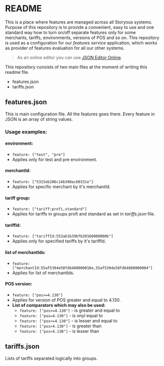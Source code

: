 # README
This is a place where features are managed across all Storyous systems. Purpose of this repository is to provide a convenient, easy to use and one standard way how to turn on/off separate features only for some merchants, tariffs, environments, versions of POS and so on. This repository is used as a configuration for our _features service_ application, which works as provider of features evaluation for all our other systems.

> As an online editor you can use [JSON Editor Online](http://www.jsoneditoronline.org/).

This repository consists of two main files at the moment of writing this readme file.

- features.json
- tariffs.json

## features.json
This is main configuration file. All the features goes there. Every feature in JSON is an array of string values.

### Usage examples:

#### environment:
- ```feature: ["test", "pre"]```
- Applies only for test and pre environment.

#### merchantId:
- ```feature: ["5315eb206c14b390ac60331e"]```
- Applies for specific merchant by it's merchantId.

#### tariff group:
- ```feature: ["tariff:profi,standard"]```
- Applies for tariffs in groups profi and standard as set in _tariffs.json_ file.

#### tariffId:
- ```feature: ["tariffId:553a61b39bfb20160000000b"]```
- Applies only for specified tariffs by it's tariffId.

#### list of merchantIds:
- ```feature: ["merchantId:55af5394e58fd6480000016e,55af5394e58fd64800000004"]```
- Applies for list of merchantIds.

#### POS version:
- ```feature: ["pos>=4.130"]```
- Applies for version of POS greater and equal to 4.130.
- **List of comparators which may also be used:**
    - ```feature: ["pos>=4.130"]``` - is greater and equal to
    - ```feature: ["pos=4.130"]``` - is onyl equal to
    - ```feature: ["pos<=4.130"]``` - is lesser and equal to
    - ```feature: ["pos>4.130"]``` - is greater than
    - ```feature: ["pos<4.130"]``` - is lesser than

## tariffs.json
Lists of tariffs separated logically into groups.
